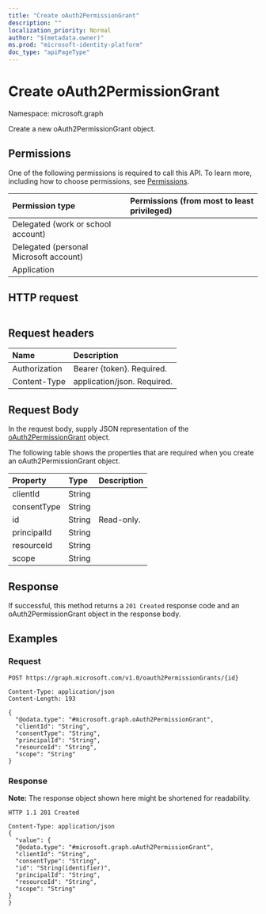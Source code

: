 ```yaml
---
title: "Create oAuth2PermissionGrant"
description: ""
localization_priority: Normal
author: "$(metadata.owner)"
ms.prod: "microsoft-identity-platform"
doc_type: "apiPageType"
---
```


# Create oAuth2PermissionGrant

Namespace: microsoft.graph

Create a new oAuth2PermissionGrant object.

## Permissions

One of the following permissions is required to call this API. To learn more, including how to choose permissions, see [Permissions](/graph/permissions-reference).

| Permission type                        | Permissions (from most to least privileged) |
| :------------------------------------- | :------------------------------------------ |
| Delegated (work or school account)     |                                             |
| Delegated (personal Microsoft account) |                                             |
| Application                            |                                             |

## HTTP request

<!-- {
  "blockType": "ignored"
}
-->

```http

```

## Request headers

| Name          | Description                 |
| :------------ | :-------------------------- |
| Authorization | Bearer {token}. Required.   |
| Content-Type  | application/json. Required. |

## Request Body

In the request body, supply JSON representation of the [oAuth2PermissionGrant](../resources/-oauth2permissiongrant.md) object.

<!-- Actions and Functions -->

<!-- CRUD Methods -->

The following table shows the properties that are required when you create an oAuth2PermissionGrant object.

| Property    | Type   | Description |
| :---------- | :----- | :---------- |
| clientId    | String |             |
| consentType | String |             |
| id          | String | Read-only.  |
| principalId | String |             |
| resourceId  | String |             |
| scope       | String |             |

## Response

If successful, this method returns a `201 Created` response code and an oAuth2PermissionGrant object in the response body.

## Examples

### Request

<!-- {
  "blockType": "request",
  "name": "create_oauth2permissiongrant"
}
-->

```http
POST https://graph.microsoft.com/v1.0/oauth2PermissionGrants/{id}

Content-Type: application/json
Content-Length: 193

{
  "@odata.type": "#microsoft.graph.oAuth2PermissionGrant",
  "clientId": "String",
  "consentType": "String",
  "principalId": "String",
  "resourceId": "String",
  "scope": "String"
}

```

### Response

**Note:** The response object shown here might be shortened for readability.

<!-- {
  "blockType": "response",
  "truncated": true,
  "@odata.type": "Microsoft.DirectoryServices.oAuth2PermissionGrant"
}
-->

```http
HTTP 1.1 201 Created

Content-Type: application/json
{
  "value": {
  "@odata.type": "#microsoft.graph.oAuth2PermissionGrant",
  "clientId": "String",
  "consentType": "String",
  "id": "String(identifier)",
  "principalId": "String",
  "resourceId": "String",
  "scope": "String"
}
}

```
